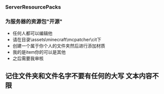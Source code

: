 ### ServerResourcePacks
### 为服务器的资源包"开源"

* 任何人都可以编辑他
* 请在目录\assets\minecraft\mcpatcher\cit下
* 创建一个属于你个人的文件夹然后进行添加材质
* 我的是item你的可以是其他
* 之后需要我审核

## 记住文件夹和文件名字不要有任何的大写   文本内容不限
